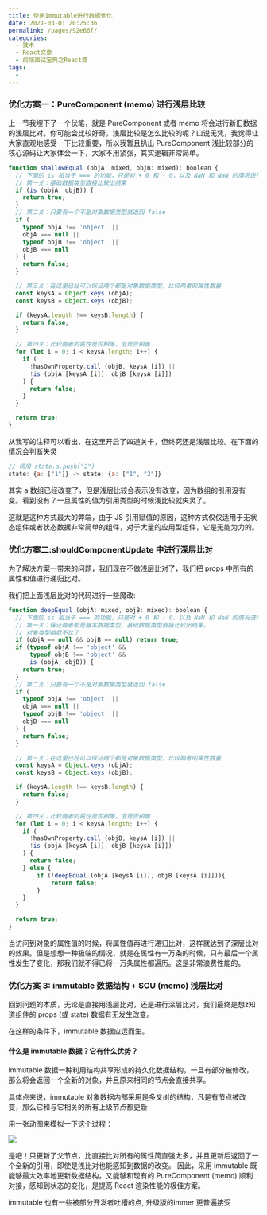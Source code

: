 ```yaml
---
title: 使用Immutable进行数据优化
date: 2021-03-01 20:25:36
permalink: /pages/92e66f/
categories:
  - 技术
  - React文章
  - 前端面试宝典之React篇
tags:
  - 
---
```

### 优化方案一：PureComponent (memo) 进行浅层比较

上一节我埋下了一个伏笔，就是 PureComponent 或者 memo 将会进行新旧数据的浅层比对。你可能会比较好奇，浅层比较是怎么比较的呢？口说无凭，我觉得让大家直观地感受一下比较重要，所以我暂且扒出 PureComponent 浅比较部分的核心源码让大家体会一下，大家不用紧张，其实逻辑非常简单。

```js
function shallowEqual (objA: mixed, objB: mixed): boolean {
  // 下面的 is 相当于 === 的功能，只是对 + 0 和 - 0，以及 NaN 和 NaN 的情况进行了特殊处理
  // 第一关：基础数据类型直接比较出结果
  if (is (objA, objB)) {
    return true;
  }
  // 第二关：只要有一个不是对象数据类型就返回 false
  if (
    typeof objA !== 'object' ||
    objA === null ||
    typeof objB !== 'object' ||
    objB === null
  ) {
    return false;
  }

  // 第三关：在这里已经可以保证两个都是对象数据类型，比较两者的属性数量
  const keysA = Object.keys (objA);
  const keysB = Object.keys (objB);

  if (keysA.length !== keysB.length) {
    return false;
  }

  // 第四关：比较两者的属性是否相等，值是否相等
  for (let i = 0; i < keysA.length; i++) {
    if (
      !hasOwnProperty.call (objB, keysA [i]) ||
      !is (objA [keysA [i]], objB [keysA [i]])
    ) {
      return false;
    }
  }

  return true;
}
```

从我写的注释可以看出，在这里开启了四道关卡，但终究还是浅层比较。在下面的情况会判断失灵

```js
// 调用 state.a.push("2")
state: {a: ["1"]} -> state: {a: ["1", "2"]}
```

其实 a 数组已经改变了，但是浅层比较会表示没有改变，因为数组的引用没有变。看到没有？一旦属性的值为引用类型的时候浅比较就失灵了。

这就是这种方式最大的弊端，由于 JS 引用赋值的原因，这种方式仅仅适用于无状态组件或者状态数据非常简单的组件，对于大量的应用型组件，它是无能为力的。

### 优化方案二:shouldComponentUpdate 中进行深层比对

为了解决方案一带来的问题，我们现在不做浅层比对了，我们把 props 中所有的属性和值进行递归比对。

我们把上面浅层比对的代码进行一些魔改:

```js
function deepEqual (objA: mixed, objB: mixed): boolean {
  // 下面的 is 相当于 === 的功能，只是对 + 0 和 - 0，以及 NaN 和 NaN 的情况进行了特殊处理
  // 第一关：保证两者都是基本数据类型。基础数据类型直接比较出结果。
  // 对象类型咱就不比了
  if (objA == null && objB == null) return true;
  if (typeof objA !== 'object' &&
      typeof objB !== 'object' &&
      is (objA, objB)) {
    return true;
  }
  // 第二关：只要有一个不是对象数据类型就返回 false
  if (
    typeof objA !== 'object' ||
    objA === null ||
    typeof objB !== 'object' ||
    objB === null
  ) {
    return false;
  }

  // 第三关：在这里已经可以保证两个都是对象数据类型，比较两者的属性数量
  const keysA = Object.keys (objA);
  const keysB = Object.keys (objB);

  if (keysA.length !== keysB.length) {
    return false;
  }

  // 第四关：比较两者的属性是否相等，值是否相等
  for (let i = 0; i < keysA.length; i++) {
    if (
      !hasOwnProperty.call (objB, keysA [i]) ||
      !is (objA [keysA [i]], objB [keysA [i]])
    ) {
      return false;
    } else {
        if (!deepEqual (objA [keysA [i]], objB [keysA [i]])){
            return false;
        }
    }
  }

  return true;
}
```

当访问到对象的属性值的时候，将属性值再进行递归比对，这样就达到了深层比对的效果。但是想想一种极端的情况，就是在属性有一万条的时候，只有最后一个属性发生了变化，那我们就不得已将一万条属性都遍历。这是非常浪费性能的。


### 优化方案 3: immutable 数据结构 + SCU (memo) 浅层比对

回到问题的本质，无论是直接用浅层比对，还是进行深层比对，我们最终是想z知道组件的 props (或 state) 数据有无发生改变。

在这样的条件下，immutable 数据应运而生。

#### 什么是 immutable 数据？它有什么优势？
immutable 数据一种利用结构共享形成的持久化数据结构，一旦有部分被修改，那么将会返回一个全新的对象，并且原来相同的节点会直接共享。

具体点来说，immutable 对象数据内部采用是多叉树的结构，凡是有节点被改变，那么它和与它相关的所有上级节点都更新

用一张动图来模拟一下这个过程：

![](https://user-gold-cdn.xitu.io/2019/10/20/16de7a154c8b30b8?imageView2/0/w/1280/h/960/format/webp/ignore-error/1)

是吧！只更新了父节点，比直接比对所有的属性简直强太多，并且更新后返回了一个全新的引用，即使是浅比对也能感知到数据的改变。
因此，采用 immutable 既能够最大效率地更新数据结构，又能够和现有的 PureComponent (memo) 顺利对接，感知到状态的变化，是提高 React 渲染性能的极佳方案。

immutable 也有一些被部分开发者吐槽的点, 升级版的immer 更普遍接受